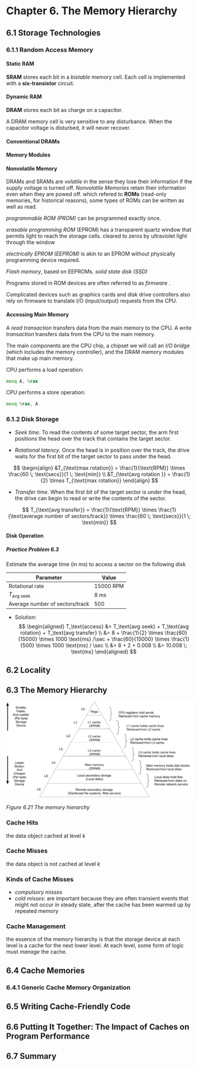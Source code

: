 # Chapter 6. The Memory Hierarchy #

## 6.1 Storage Technologies ##

### 6.1.1 Random Access Memory ###

#### Static RAM ####

**SRAM**  stores each bit in a _bistable_ memory cell. Each cell is implemented with a **six-transistor** circuit.

#### Dynamic RAM ####

**DRAM** stores each bit as charge on a capacitor.

A DRAM memory cell is very sensitive to any disturbance. When the capacitor voltage is disturbed, it will never recover.

#### Conventional DRAMs ####

#### Memory Modules ####


#### Nonvolatile Memory ####

DRAMs and SRAMs are _volatile_ in the sense they lose their information if the supply voltage is turned off.
_Nonvolatile Memories_ retain their information even when they are powed off. which refered to **ROMs** (read-only memories, for historical reasons), some types of ROMs can be written as well as read.

_programmable ROM (PROM)_ can be programmed exactly once. 

_erasable programming ROM_ (EPROM) has a transparent quartz window that permits light to reach the storage cells. cleared to zeros by ultraviolet light through the window

_electrically EPROM (EEPROM)_ is akin to an EPROM without physically programming device required.

_Flash memory_, based on EEPROMs. _solid state disk (SSD)_


Programs stored in ROM devices are often referred to as _firmware_ .

Complicated devices such as graphics cards and disk drive controllers also rely on firmware to translate I/O (input/output) requests from the CPU.

#### Accessing Main Memory ####

A _read transaction_ transfers data from the main memory to the CPU. A _write transaction_ transfers data from the CPU to the main memory.


The main components are the CPU chip, a chipset we will call an _I/O bridge_ (which includes the memory controller), and the DRAM memory modules that make up main memory.


CPU performs a load operation:
```asm
movq A, %rax
```

CPU performs a store operation:
```asm
movq %rax, A
```

### 6.1.2 Disk Storage ###

- _Seek time_. To read the contents of some target sector, the arm first positions the head over the track that contains the target sector.

- _Rotational latency_. Once the head is in position over the track, the drive waits for the first bit of the target sector to pass under the head.

$$
\begin{align}
&T_{\text{max rotation}} = \frac{1}{\text{RPM}} \times \frac{60 \; \text{secs}}{1 \; \text{min}} \\
&T_{\text{avg rotation }} = \frac{1}{2} \times T_{\text{max rotation}}
\end{align}
$$


- _Transfer time_. When the first bit of the target sector is under the head, the drive can begin to read or write the contents of the sector.

$$
T_{\text{avg transfer}} = \frac{1}{\text{RPM}} \times \frac{1}{\text{average number of sectors/track}} \times \frac{60 \; \text{secs}}{1 \; \text{min}}
$$

#### Disk Operation ####

##### Practice Problem 6.3 #####

Estimate the average time (in ms) to access a sector on the following disk

| Parameter                       | Value     |
|---------------------------------|-----------|
| Rotational rate                 | 15000 RPM |
| $T_\text{avg seek}$             | 8 ms      |
| Average number of sectors/track | 500       |

- Solution:
$$
\begin{aligned}
T_\text{access} &= T_\text{avg seek} + T_\text{avg rotation} + T_\text{avg transfer} \\
                &= 8 + \frac{1}{2} \times \frac{60}{15000} \times 1000 \text{ms} /\sec + \frac{60}{15000} \times \frac{1}{500} \times 1000 \text{ms} / \sec \\
                &= 8 + 2 + 0.008 \\
                &= 10.008 \; \text{ms}
\end{aligned}
$$


## 6.2 Locality ##


## 6.3 The Memory Hierarchy ##

<div style={{textAlign:'center'}}>

![](ch06/fig6.21.svg)

_Figure 6.21 The memory hierarchy_
</div>

### Cache Hits ###

the data object cached at level _k_

### Cache Misses ###

the data object is not cached at level _k_

### Kinds of Cache Misses ###

- _compulsory misses_
- _cold misses_: are important because they are often transient events that might not occur in steady state, after the cache has been warmed up by repeated memory


### Cache Management ###
the essence of the memory hierarchy is that the storage device at each level is a cache for the next lower level. At each level, some form of logic must _manage_ the cache.

## 6.4 Cache Memories ##

### 6.4.1 Generic Cache Memory Organization ###



## 6.5 Writing Cache-Friendly Code ##

## 6.6 Putting It Together: The Impact of Caches on Program Performance ##

## 6.7 Summary ##

